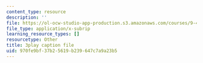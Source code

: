```yaml
---
content_type: resource
description: ''
file: https://ol-ocw-studio-app-production.s3.amazonaws.com/courses/9-40-introduction-to-neural-computation-spring-2018/970fe9bf37b25619b239647c7a9a23b5_3GC721pNRLE.vtt
file_type: application/x-subrip
learning_resource_types: []
resourcetype: Other
title: 3play caption file
uid: 970fe9bf-37b2-5619-b239-647c7a9a23b5
---
```

